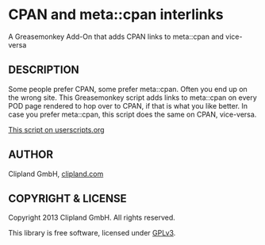 CPAN and meta::cpan interlinks
==============================

A Greasemonkey Add-On that adds CPAN links to meta::cpan and vice-versa

## DESCRIPTION

Some people prefer CPAN, some prefer meta::cpan. Often you end up on the wrong
site. This Greasemonkey script adds links to meta::cpan on every POD page rendered
to hop over to CPAN, if that is what you like better. In case you prefer meta::cpan,
this script does the same on CPAN, vice-versa.

[This script on userscripts.org](http://userscripts.org/scripts/show/186311)

## AUTHOR

Clipland GmbH, [clipland.com](http://www.clipland.com/)

## COPYRIGHT & LICENSE

Copyright 2013 Clipland GmbH. All rights reserved.

This library is free software, licensed under [GPLv3](http://www.gnu.org/licenses/gpl).
